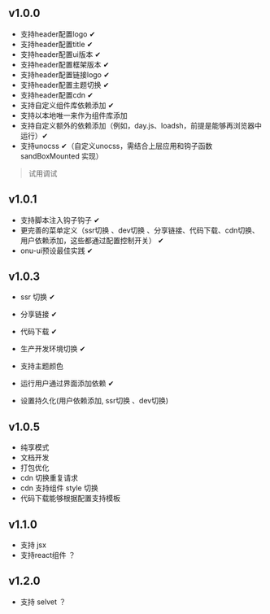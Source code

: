 ## v1.0.0
 - 支持header配置logo ✔
 - 支持header配置title ✔
 - 支持header配置ui版本 ✔
 - 支持header配置框架版本 ✔
 - 支持header配置链接logo ✔
 - 支持header配置主题切换 ✔
 - 支持header配置cdn ✔
 - 支持自定义组件库依赖添加 ✔
 - 支持以本地唯一来作为组件库添加
 - 支持自定义额外的依赖添加（例如，day.js、loadsh，前提是能够再浏览器中运行）✔
 - 支持unocss ✔（自定义unocss，需结合上层应用和钩子函数 sandBoxMounted 实现）
> 试用调试
## v1.0.1  
 - 支持脚本注入钩子钩子 ✔
 - 更完善的菜单定义（ssr切换 、dev切换 、分享链接、代码下载、cdn切换、用户依赖添加，这些都通过配置控制开关） ✔
 - onu-ui预设最佳实践 ✔
## v1.0.3
 - ssr 切换 ✔
 - 分享链接 ✔
 - 代码下载 ✔
 - 生产开发环境切换 ✔

 - 支持主题颜色

 - 运行用户通过界面添加依赖 ✔
 - 设置持久化(用户依赖添加, ssr切换 、dev切换)

## v1.0.5
- 纯享模式
- 文档开发
- 打包优化
- cdn 切换重复请求
- cdn 支持组件 style 切换
- 代码下载能够根据配置支持模板
## v1.1.0   
 - 支持 jsx
 - 支持react组件 ？
## v1.2.0   
 - 支持 selvet ？
